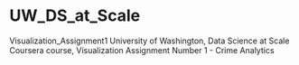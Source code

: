 # UW_DS_at_Scale
Visualization_Assignment1
University of Washington, Data Science at Scale Coursera course, Visualization Assignment Number 1 - Crime Analytics
